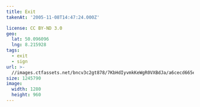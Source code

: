 ```yaml
---
title: Exit
takenAt: '2005-11-08T14:47:24.000Z'

license: CC BY-ND 3.0
geo:
  lat: 50.096096
  lng: 8.215928
tags:
  - exit
  - sign
url: >-
  //images.ctfassets.net/bncv3c2gt878/7KbHdIyvmkKeWgR0VXBdJa/a6cecd665eb9518c6743af9acfbb6514/exit_4340778560_o
size: 1245790
image:
  width: 1280
  height: 960
---
```

